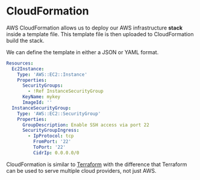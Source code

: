 # CloudFormation

AWS CloudFormation allows us to deploy our AWS infrastructure **stack** inside a template file. This template file is then uploaded to CloudFormation build the stack.

We can define the template in either a JSON or YAML format.

```yaml
Resources:
  Ec2Instance:
    Type: 'AWS::EC2::Instance'
    Properties:
      SecurityGroups:
        - !Ref InstanceSecurityGroup
      KeyName: mykey
      ImageId: ''
  InstanceSecurityGroup:
    Type: 'AWS::EC2::SecurityGroup'
    Properties:
      GroupDescription: Enable SSH access via port 22
      SecurityGroupIngress:
        - IpProtocol: tcp
          FromPort: '22'
          ToPort: '22'
          CidrIp: 0.0.0.0/0
```

CloudFormation is similar to [Terraform](https://www.terraform.io) with the difference that Terraform can be used to serve multiple cloud providers, not just AWS.